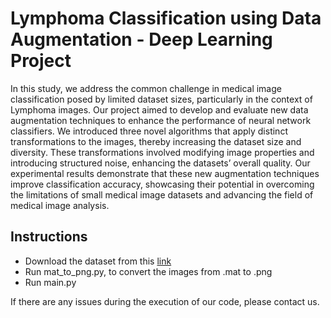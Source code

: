 # Lymphoma Classification using Data Augmentation - Deep Learning Project
In this study, we address the common challenge in medical image classification posed by limited dataset sizes, particularly in the context of Lymphoma images. Our project
aimed to develop and evaluate new data augmentation techniques to enhance the performance of neural network classifiers. We introduced three novel algorithms that apply distinct
transformations to the images, thereby increasing the dataset size and diversity. These transformations involved modifying image properties and introducing structured noise, enhancing
the datasets’ overall quality. Our experimental results demonstrate that these new augmentation techniques improve classification accuracy, showcasing their potential in overcoming
the limitations of small medical image datasets and advancing the field of medical image analysis.

## Instructions

- Download the dataset from this [link](https://www.dropbox.com/s/elfn1jd63k94mlr/DatasColor_29.mat?dl=0)
- Run mat_to_png.py, to convert the images from .mat to .png
- Run main.py

If there are any issues during the execution of our code, please contact us.